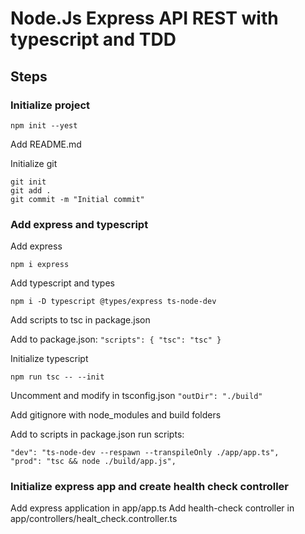 # Node.Js Express API REST with typescript and TDD

## Steps

### Initialize project

` npm init --yest `

Add README.md

Initialize git

```
git init 
git add .
git commit -m "Initial commit"

```

### Add express and typescript

Add express

`npm i express`

Add typescript and types

`npm i -D typescript @types/express ts-node-dev`

Add scripts to tsc in package.json

Add to package.json:  ` "scripts": { "tsc": "tsc" } `

Initialize typescript

`npm run tsc -- --init`

Uncomment and modify in tsconfig.json `"outDir": "./build" `

Add gitignore with node_modules and build folders

Add to scripts in package.json run scripts:
 ```
 "dev": "ts-node-dev --respawn --transpileOnly ./app/app.ts",
 "prod": "tsc && node ./build/app.js",
 ```

### Initialize express app and create health check controller

Add express application in app/app.ts
Add health-check controller in app/controllers/healt_check.controller.ts

